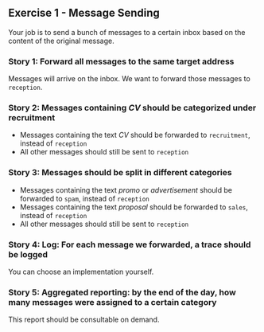 ## Exercise 1 - Message Sending
Your job is to send a bunch of messages to a certain inbox based on the content of the original message.

### Story 1: Forward all messages to the same target address
Messages will arrive on the inbox. We want to forward those messages to `reception`.

### Story 2: Messages containing _CV_ should be categorized under recruitment
* Messages containing the text _CV_ should be forwarded to `recruitment`, instead of `reception`
* All other messages should still be sent to `reception`

### Story 3: Messages should be split in different categories
* Messages containing the text _promo_ or _advertisement_ should be forwarded to `spam`, instead of `reception`
* Messages containing the text _proposal_ should be forwarded to `sales`, instead of `reception`
* All other messages should still be sent to `reception`

### Story 4: Log: For each message we forwarded, a trace should be logged
You can choose an implementation yourself.

### Story 5: Aggregated reporting: by the end of the day, how many messages were assigned to a certain category
This report should be consultable on demand. 
